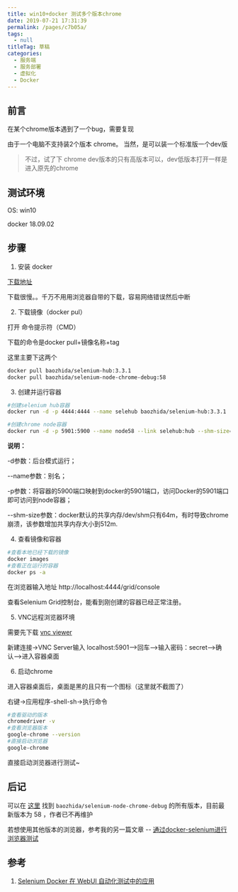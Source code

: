 ```yaml
---
title: win10+docker 测试多个版本chrome
date: 2019-07-21 17:31:39
permalink: /pages/c7b05a/
tags: 
  - null
titleTag: 草稿
categories: 
  - 服务端
  - 服务部署
  - 虚拟化
  - Docker
---
```

## 前言

在某个chrome版本遇到了一个bug，需要复现

由于一个电脑不支持装2个版本 chrome。 当然，是可以装一个标准版一个dev版

> 不过，试了下 chrome dev版本的只有高版本可以，dev低版本打开一样是进入原先的chrome

## 测试环境

OS: win10

docker 18.09.02

## 步骤

1. 安装 docker

[下载地址](https://download.docker.com/win/stable/Docker%20for%20Windows%20Installer.exe)

下载很慢。。千万不用用浏览器自带的下载，容易网络错误然后中断

2. 下载镜像（docker pul）

打开 命令提示符（CMD）

下载的命令是docker pull+镜像名称+tag

这里主要下这两个

```sh
docker pull baozhida/selenium-hub:3.3.1
docker pull baozhida/selenium-node-chrome-debug:58
```

3. 创建并运行容器
```sh
#创建selenium hub容器
docker run -d -p 4444:4444 --name selehub baozhida/selenium-hub:3.3.1

#创建chrome node容器
docker run -d -p 5901:5900 --name node58 --link selehub:hub --shm-size=512m baozhida/selenium-node-chrome-debug:58
```
**说明：**

-d参数：后台模式运行；

--name参数：别名；

-p参数：将容器的5900端口映射到docker的5901端口，访问Docker的5901端口即可访问到node容器；

--shm-size参数：docker默认的共享内存/dev/shm只有64m，有时导致chrome崩溃，该参数增加共享内存大小到512m.

4. 查看镜像和容器

```sh
#查看本地已经下载的镜像
docker images
#查看正在运行的容器
docker ps -a
```

在浏览器输入地址 http://localhost:4444/grid/console

查看Selenium Grid控制台，能看到刚创建的容器已经正常注册。

5. VNC远程浏览器环境

需要先下载 [vnc viewer](https://www.realvnc.com/download/file/viewer.files/VNC-Viewer-6.19.325-Windows.exe)

新建连接->VNC Server输入 localhost:5901-->回车-->输入密码：secret-->确认-->进入容器桌面

6. 启动chrome

进入容器桌面后，桌面是黑的且只有一个图标（这里就不截图了）

右键->应用程序-shell-sh->执行命令

```sh
#查看驱动的版本
chromedriver -v 
#查看浏览器版本
google-chrome --version
#直接启动浏览器
google-chrome
```
直接启动浏览器进行测试~

## 后记

可以在 [这里](https://hub.docker.com/r/baozhida/selenium-node-chrome-debug/tags) 找到 `baozhida/selenium-node-chrome-debug` 的所有版本，目前最新版本为 58 ，作者已不再维护

若想使用其他版本的浏览器，参考我的另一篇文章 -- [通过docker-selenium进行浏览器测试](./通过docker-selenium进行浏览器测试.md)

## 参考

1. [Selenium Docker 在 WebUI 自动化测试中的应用](https://testerhome.com/topics/8450)